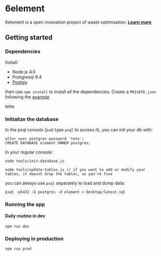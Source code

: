 # 6element

6element is a open innovation project of waste optimisation. **[Learn more](https://medium.com/ants-blog/6element-534ffbe2a60f#.wd3yf7ez6)**

## Getting started


### Dependencies

Install:
* Node.js 4.0
* Postgresql 9.4
* [Postgis](http://postgis.net/install/)

then use `npm install` to install all the dependencies.
Create a `PRIVATE.json` following the [example](PRIVATE.example.json)

tette	

### Initialize the database

In the psql console (just type `psql` to access it), you can init your db with:

```
alter user postgres password 'toto';
CREATE DATABASE element OWNER postgres;
```

In your regular console:

```
node tools/init-database.js
```

```
node tools/update-tables.js // if you want to add or modify your tables, it doesnt drop the tables, so you're fine
```

you can always use `psql` separately to load and dump data:

```
psql -p5432 -U postgres -d element < Desktop/latest.sql
```

### Running the app

#### Daily routine in dev

```
npm run dev 
```


### Deploying in production

````
npm run prod
````


